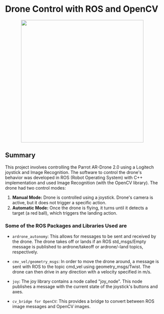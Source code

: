 # Drone Control with ROS and OpenCV

<p align="center">
  <img width="400" src="https://whatsyourtech.ca/wp-content/uploads/2014/07/Parrot-AR-Drone-2-Elite-Edition.jpg">
</p>
                                                                                                                
## Summary

This project involves controlling the Parrot AR-Drone 2.0 using a Logitech joystick and Image Recognition. The software to control the drone's behavior was developed in ROS (Robot Operating System) with C++ implementation and used Image Recognition (with the OpenCV library). The drone had two control modes:</p>					

1. **Manual Mode:** Drone is controlled using a joystick. Drone's camera is active, but it does not trigger a specific action.
2. **Automatic Mode:** Once the drone is flying, it turns until it detects a target (a red ball), which triggers the landing action.

### Some of the ROS Packages and Libraries Used are

* `ardrone_autonomy`: This allows for messages to be sent and received by the drone. The drone takes off or lands if an ROS std_msgs/Empty message is published to ardrone/takeoff or ardrone/-land topics, respectively.

* `cmv_vel/geometry_msgs`: In order to move the drone around, a message is sent with ROS to the topic cmd_vel using geometry_msgs/Twist. The drone can then drive in any direction with a velocity specified in m/s.

* `joy`: The joy library contains a node called "joy_node". This node publishes a message with the current state of the joystick's buttons and axes.

* `cv_bridge for OpenCV`: This provides a bridge to convert between ROS image messages and OpenCV images.
